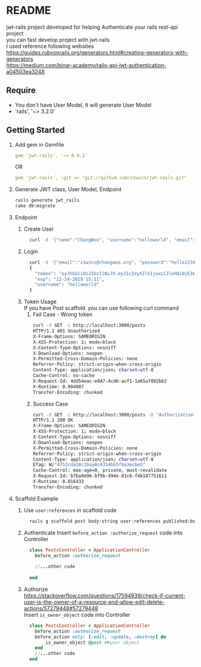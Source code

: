 # README
jwt-rails project developed for helping Authenticate your rails rest-api project<br/>
you can fast develop project with jwt-rails<br/>
I used reference following websites<br/>
https://guides.rubyonrails.org/generators.html#creating-generators-with-generators <br/>
https://medium.com/binar-academy/rails-api-jwt-authentication-a04503ea3248 <br/>

## Require
* You don't have User Model, It will generate User Model
* 'rails', '~> 3.2.0'

## Getting Started
1. Add gem in Gemfile
    ```yaml
    gem 'jwt-rails', '~> 0.0.1'
    ```
    OR
    ```yaml
    gem 'jwt-rails', :git => "git://github.com/x1wins/jwt-rails.git"
    ```

2. Generate JWT class, User Model, Endpoint
    ```bash
    rails generate jwt_rails
    rake db:migrate
    ```

3. Endpoint
    1. Create User
        ```bash
          curl -d '{"name":"ChangWoo", "username":"helloworld", "email":"x1wins@changwoo.org", "password":"hello1234", "password_confirmation":"hello1234"}' -H "Content-Type: application/json" -X POST -i http://localhost:3000/users
        ```
    2. Login
        ```bash
          curl -d '{"email":"x1wins@changwoo.org", "password":"hello1234"}' -H "Content-Type: application/json" -X POST http://localhost:3000/auth/login | jq
          {
            "token": "eyJhbGciOiJIUzI1NiJ9.eyJ1c2VyX2lkIjoxLCJleHAiOjE1NzcyMjkwOTl9.an-cp7gWzEuufwvWPo3SFXzpxL_G1wvNpm6g7W_gdQU",
            "exp": "12-24-2019 15:11",
            "username": "helloworld"
          }
        ```
    3. Token Usage <br/>
        If you have Post scaffold. you can use following curl command 
        1. Fail Case - Wrong token
            ```bash
            curl -X GET -i http://localhost:3000/posts
            HTTP/1.1 401 Unauthorized
            X-Frame-Options: SAMEORIGIN
            X-XSS-Protection: 1; mode=block
            X-Content-Type-Options: nosniff
            X-Download-Options: noopen
            X-Permitted-Cross-Domain-Policies: none
            Referrer-Policy: strict-origin-when-cross-origin
            Content-Type: application/json; charset=utf-8
            Cache-Control: no-cache
            X-Request-Id: 4dd54eac-e047-4cd6-acf1-1a65a7892bb2
            X-Runtime: 0.004087
            Transfer-Encoding: chunked
            ```
        2. Success Case
            ```bash
            curl -X GET -i http://localhost:3000/posts -H "Authorization: Bearer eyJhbGciOiJIUzI1NiJ9.eyJ1c2VyX2lkIjoxLCJleHAiOjE1NzcyMjkwOTl9.an-cp7gWzEuufwvWPo3SFXzpxL_G1wvNpm6g7W_gdQU"
            HTTP/1.1 200 OK
            X-Frame-Options: SAMEORIGIN
            X-XSS-Protection: 1; mode=block
            X-Content-Type-Options: nosniff
            X-Download-Options: noopen
            X-Permitted-Cross-Domain-Policies: none
            Referrer-Policy: strict-origin-when-cross-origin
            Content-Type: application/json; charset=utf-8
            ETag: W/"4f53cda18c2baa0c0354bb5f9a3ecbe5"
            Cache-Control: max-age=0, private, must-revalidate
            X-Request-Id: b7ba9e96-bf9b-494e-81c6-f4b187751611
            X-Runtime: 0.016433
            Transfer-Encoding: chunked
            ```
    
4. Scaffold Example 
    1. Use ```user:references``` in scaffold code 
        ```bash
          rails g scaffold post body:string user:references published:boolean
        ```
    2. Authenticate 
        Insert ```before_action :authorize_request``` code into Controller
        ```ruby
          class PostsController < ApplicationController
            before_action :authorize_request
            
            //...other code
            
          end
        ```
    3. Authorize <br/>
        https://stackoverflow.com/questions/17594939/check-if-current-user-is-the-owner-of-a-resource-and-allow-edit-delete-actions/57279448#57279448 <br/>
        Insert ```is_owner_object``` code into Controller
        ```ruby
          class PostsController < ApplicationController
            before_action :authorize_request
            before_action only: [:edit, :update, :destroy] do
                is_owner_object @post ##your object
            end
            //...other code
          end
        ```
